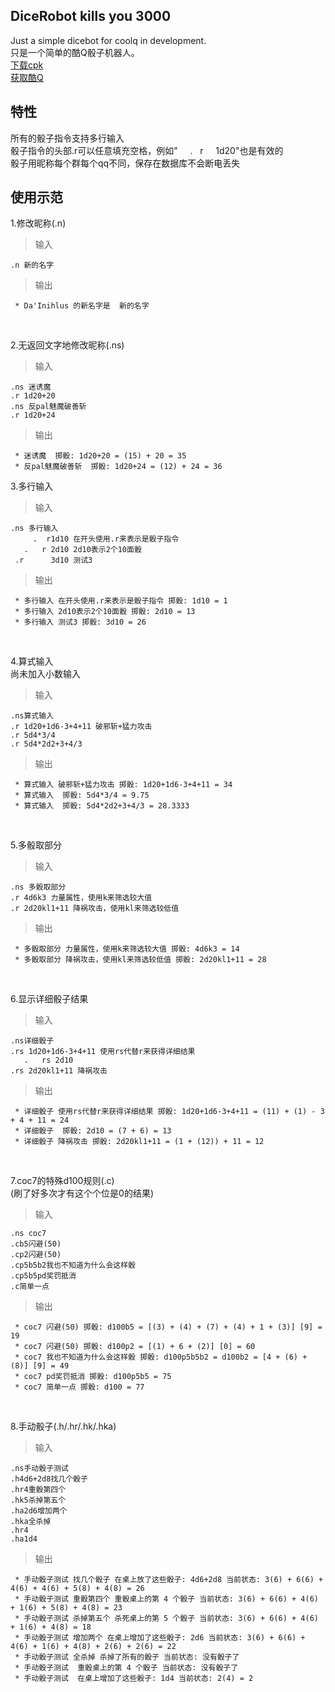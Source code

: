 DiceRobot kills you 3000
-----
Just a simple dicebot for coolq in development.<br> 
只是一个简单的酷Q骰子机器人。<br> 
[下载cpk](https://github.com/decterous/CoolQDicebot/releases/latest)<br> 
[获取酷Q](https://cqp.cc/)<br> 

特性
-----
所有的骰子指令支持多行输入<br> 
骰子指令的头部.r可以任意填充空格，例如"      .    r     1d20"也是有效的<br> 
骰子用昵称每个群每个qq不同，保存在数据库不会断电丢失<br> 

使用示范
-----

1.修改昵称(.n)<br> 
>输入

<pre><code>.n 新的名字</code></pre>
>输出

<pre><code> * Da'Inihlus 的新名字是  新的名字</code></pre>
<br> 

2.无返回文字地修改昵称(.ns)<br> 
>输入

<pre><code>.ns 迷诱魔
.r 1d20+20
.ns 反pal魅魔破善斩
.r 1d20+24</code></pre> 
>输出

<pre><code> * 迷诱魔  掷骰: 1d20+20 = (15) + 20 = 35
 * 反pal魅魔破善斩  掷骰: 1d20+24 = (12) + 24 = 36</code></pre> 

3.多行输入<br>
>输入

<pre><code>.ns 多行输入
     .  r1d10 在开头使用.r来表示是骰子指令
   .   r 2d10 2d10表示2个10面骰
 .r      3d10 测试3</code></pre>
>输出

<pre><code> * 多行输入 在开头使用.r来表示是骰子指令 掷骰: 1d10 = 1
 * 多行输入 2d10表示2个10面骰 掷骰: 2d10 = 13
 * 多行输入 测试3 掷骰: 3d10 = 26</code></pre>
<br> 

4.算式输入<br> 
尚未加入小数输入<br>
>输入

<pre><code>.ns算式输入
.r 1d20+1d6-3+4+11 破邪斩+猛力攻击
.r 5d4*3/4
.r 5d4*2d2+3+4/3</code></pre>
>输出

<pre><code> * 算式输入 破邪斩+猛力攻击 掷骰: 1d20+1d6-3+4+11 = 34
 * 算式输入  掷骰: 5d4*3/4 = 9.75
 * 算式输入  掷骰: 5d4*2d2+3+4/3 = 28.3333</code></pre>
<br>

5.多骰取部分<br> 
>输入

<pre><code>.ns 多骰取部分
.r 4d6k3 力量属性，使用k来筛选较大值
.r 2d20kl1+11 降祸攻击，使用kl来筛选较低值</code></pre>
>输出

<pre><code> * 多骰取部分 力量属性，使用k来筛选较大值 掷骰: 4d6k3 = 14
 * 多骰取部分 降祸攻击，使用kl来筛选较低值 掷骰: 2d20kl1+11 = 28</code></pre>
<br> 

6.显示详细骰子结果<br> 
>输入

<pre><code>.ns详细骰子
.rs 1d20+1d6-3+4+11 使用rs代替r来获得详细结果
   .   rs 2d10
.rs 2d20kl1+11 降祸攻击</code></pre>
>输出

<pre><code> * 详细骰子 使用rs代替r来获得详细结果 掷骰: 1d20+1d6-3+4+11 = (11) + (1) - 3 + 4 + 11 = 24
 * 详细骰子  掷骰: 2d10 = (7 + 6) = 13
 * 详细骰子 降祸攻击 掷骰: 2d20kl1+11 = (1 + (12)) + 11 = 12</code></pre>
<br>

7.coc7的特殊d100规则(.c)<br> 
(刷了好多次才有这个个位是0的结果)<br>
>输入

<pre><code>.ns coc7
.cb5闪避(50)
.cp2闪避(50)
.cp5b5b2我也不知道为什么会这样骰
.cp5b5pd奖罚抵消
.c简单一点</code></pre>
>输出

<pre><code> * coc7 闪避(50) 掷骰: d100b5 = [(3) + (4) + (7) + (4) + 1 + (3)] [9] = 19
 * coc7 闪避(50) 掷骰: d100p2 = [(1) + 6 + (2)] [0] = 60
 * coc7 我也不知道为什么会这样骰 掷骰: d100p5b5b2 = d100b2 = [4 + (6) + (8)] [9] = 49
 * coc7 pd奖罚抵消 掷骰: d100p5b5 = 75
 * coc7 简单一点 掷骰: d100 = 77</code></pre>
<br> 

8.手动骰子(.h/.hr/.hk/.hka)<br> 
>输入

<pre><code>.ns手动骰子测试
.h4d6+2d8找几个骰子
.hr4重骰第四个
.hk5杀掉第五个
.ha2d6增加两个
.hka全杀掉
.hr4
.ha1d4</code></pre>
>输出

<pre><code> * 手动骰子测试 找几个骰子 在桌上放了这些骰子: 4d6+2d8 当前状态: 3(6) + 6(6) + 4(6) + 4(6) + 5(8) + 4(8) = 26
 * 手动骰子测试 重骰第四个 重骰桌上的第 4 个骰子 当前状态: 3(6) + 6(6) + 4(6) + 1(6) + 5(8) + 4(8) = 23
 * 手动骰子测试 杀掉第五个 杀死桌上的第 5 个骰子 当前状态: 3(6) + 6(6) + 4(6) + 1(6) + 4(8) = 18
 * 手动骰子测试 增加两个 在桌上增加了这些骰子: 2d6 当前状态: 3(6) + 6(6) + 4(6) + 1(6) + 4(8) + 2(6) + 2(6) = 22
 * 手动骰子测试 全杀掉 杀掉了所有的骰子 当前状态: 没有骰子了
 * 手动骰子测试  重骰桌上的第 4 个骰子 当前状态: 没有骰子了
 * 手动骰子测试  在桌上增加了这些骰子: 1d4 当前状态: 2(4) = 2</code></pre>
<br> 

